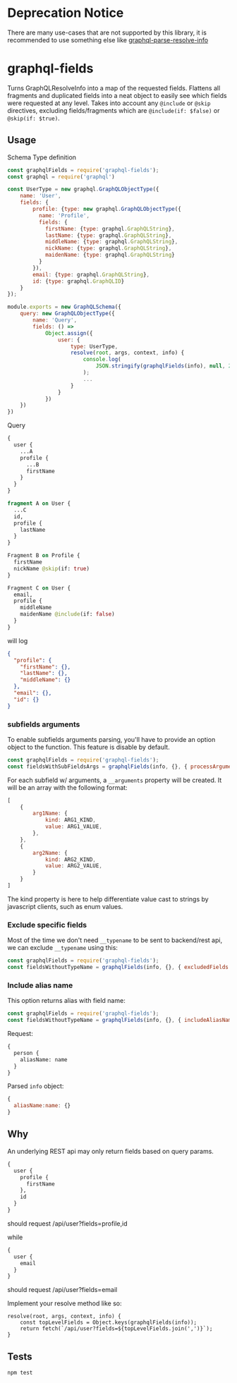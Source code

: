 # Deprecation Notice

There are many use-cases that are not supported by this library, it is recommended to use something else like [graphql-parse-resolve-info](https://www.npmjs.com/search?q=graphql-parse-resolve-info)

# graphql-fields
Turns GraphQLResolveInfo into a map of the requested fields. Flattens all fragments and duplicated fields into a neat object to easily see which fields were requested at any level. Takes into account any `@include` or `@skip` directives, excluding fields/fragments which are `@include(if: $false)` or `@skip(if: $true)`.

## Usage

Schema Type definition
```javascript
const graphqlFields = require('graphql-fields');
const graphql = require('graphql')

const UserType = new graphql.GraphQLObjectType({
    name: 'User',
    fields: {
        profile: {type: new graphql.GraphQLObjectType({
          name: 'Profile',
          fields: {
            firstName: {type: graphql.GraphQLString},
            lastName: {type: graphql.GraphQLString},
            middleName: {type: graphql.GraphQLString},
            nickName: {type: graphql.GraphQLString},
            maidenName: {type: graphql.GraphQLString}
          }
        }),
        email: {type: graphql.GraphQLString},
        id: {type: graphql.GraphQLID}
    }
});

module.exports = new GraphQLSchema({
    query: new GraphQLObjectType({
        name: 'Query',
        fields: () =>
            Object.assign({
                user: {
                    type: UserType,
                    resolve(root, args, context, info) {
                        console.log(
                            JSON.stringify(graphqlFields(info), null, 2)
                        );
                        ...
                    }
                }
            })
    })
})
```

Query
```graphql
{
  user {
    ...A
    profile {
      ...B
      firstName
    }
  }
}

fragment A on User {
  ...C
  id,
  profile {
    lastName
  }
}

Fragment B on Profile {
  firstName
  nickName @skip(if: true)
}

Fragment C on User {
  email,
  profile {
    middleName
    maidenName @include(if: false)
  }
}
```

will log
```json
{
  "profile": {
    "firstName": {},
    "lastName": {},
    "middleName": {}
  },
  "email": {},
  "id": {}
}

```
### subfields arguments

To enable subfields arguments parsing, you'll have to provide an option object to the function. This feature is disable by default.
```javascript
const graphqlFields = require('graphql-fields');
const fieldsWithSubFieldsArgs = graphqlFields(info, {}, { processArguments: true });
```

For each subfield w/ arguments, a `__arguments` property will be created.
It will be an array with the following format:
```javascript
[
    {
        arg1Name: {
            kind: ARG1_KIND,
            value: ARG1_VALUE,
        },
    },
    {
        arg2Name: {
            kind: ARG2_KIND,
            value: ARG2_VALUE,
        }
    }
]
```

The kind property is here to help differentiate value cast to strings by javascript clients, such as enum values.

### Exclude specific fields 
Most of the time we don't need `__typename` to be sent to backend/rest api, we can exclude `__typename` using this:
```javascript
const graphqlFields = require('graphql-fields');
const fieldsWithoutTypeName = graphqlFields(info, {}, { excludedFields: ['__typename'] });
```
### Include alias name 
This option returns alias with field name:
```javascript
const graphqlFields = require('graphql-fields');
const fieldsWithoutTypeName = graphqlFields(info, {}, { includeAliasName: true });
```
Request:
```graphql
{
  person {
    aliasName: name
  }
}
```

Parsed `info` object:
```javascript
{
  aliasName:name: {}
}
```

## Why
An underlying REST api may only return fields based on query params.
```graphql
{
  user {
    profile {
      firstName
    },
    id
  }
}
```
should request /api/user?fields=profile,id

while
```graphql
{
  user {
    email
  }
}
```
should request /api/user?fields=email

Implement your resolve method like so:

```
resolve(root, args, context, info) {
    const topLevelFields = Object.keys(graphqlFields(info));
    return fetch(`/api/user?fields=${topLevelFields.join(',')}`);
}
```

## Tests
```
npm test
```
